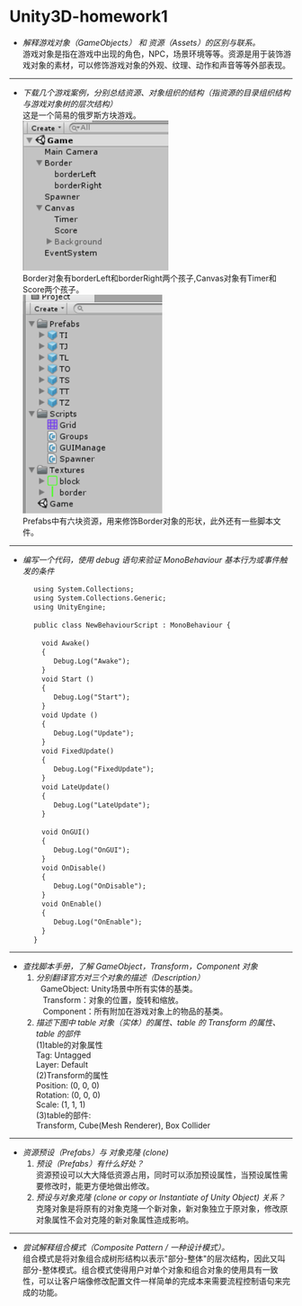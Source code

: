 # Unity3D-homework1
* *解释游戏对象（GameObjects） 和 资源（Assets）的区别与联系。*<br/>
  游戏对象是指在游戏中出现的角色，NPC，场景环境等等。资源是用于装饰游戏对象的素材，可以修饰游戏对象的外观、纹理、动作和声音等等外部表现。
***
* *下载几个游戏案例，分别总结资源、对象组织的结构（指资源的目录组织结构与游戏对象树的层次结构）*<br/>
这是一个简易的俄罗斯方块游戏。<br/>
![](https://github.com/L1997YM/Unity3D-homework1/blob/master/tetrisL_gameobject.png)<br/>
Border对象有borderLeft和borderRight两个孩子,Canvas对象有Timer和Score两个孩子。<br/>
![](https://github.com/L1997YM/Unity3D-homework1/blob/master/tetrisL_assets.png)<br/>
Prefabs中有六块资源，用来修饰Border对象的形状，此外还有一些脚本文件。<br/>
***
* *编写一个代码，使用 debug 语句来验证 MonoBehaviour 基本行为或事件触发的条件*
~~~
      using System.Collections;
      using System.Collections.Generic;
      using UnityEngine;

      public class NewBehaviourScript : MonoBehaviour {

        void Awake()
        {
           Debug.Log("Awake");
        }
        void Start () 
        {
           Debug.Log("Start");
        }
        void Update () 
        {
           Debug.Log("Update");
        }
        void FixedUpdate()
        {
           Debug.Log("FixedUpdate");
        }
        void LateUpdate()
        {
           Debug.Log("LateUpdate");
        }

        void OnGUI()
        {
           Debug.Log("OnGUI");
        }
        void OnDisable()
        {
           Debug.Log("OnDisable");
        }
        void OnEnable()
        {
           Debug.Log("OnEnable");
        }
      }
~~~
***
* *查找脚本手册，了解 GameObject，Transform，Component 对象*
  1. *分别翻译官方对三个对象的描述（Description）*<br/>
    GameObject: Unity场景中所有实体的基类。<br/>
    Transform：对象的位置，旋转和缩放。<br/>
    Component：所有附加在游戏对象上的物品的基类。<br/>
  2. *描述下图中 table 对象（实体）的属性、table 的 Transform 的属性、 table 的部件*<br/>
    (1)table的对象属性 <br/>
      Tag: Untagged <br/>
      Layer: Default <br/>
    (2)Transform的属性 <br/>
      Position: (0, 0, 0) <br/>
      Rotation: (0, 0, 0) <br/>
      Scale: (1, 1, 1) <br/>
    (3)table的部件: <br/>
      Transform, Cube(Mesh Renderer), Box Collider <br/>
***
* *资源预设（Prefabs）与 对象克隆 (clone)*
  1. *预设（Prefabs）有什么好处？*<br/>
  资源预设可以大大降低资源占用，同时可以添加预设属性，当预设属性需要修改时，能更方便地做出修改。<br/>
  2. *预设与对象克隆 (clone or copy or Instantiate of Unity Object) 关系？*<br/>
  克隆对象是将原有的对象克隆一个新对象，新对象独立于原对象，修改原对象属性不会对克隆的新对象属性造成影响。
***
* *尝试解释组合模式（Composite Pattern / 一种设计模式）。*<br/>
组合模式是将对象组合成树形结构以表示"部分-整体"的层次结构，因此又叫部分-整体模式。组合模式使得用户对单个对象和组合对象的使用具有一致性，可以让客户端像修改配置文件一样简单的完成本来需要流程控制语句来完成的功能。
